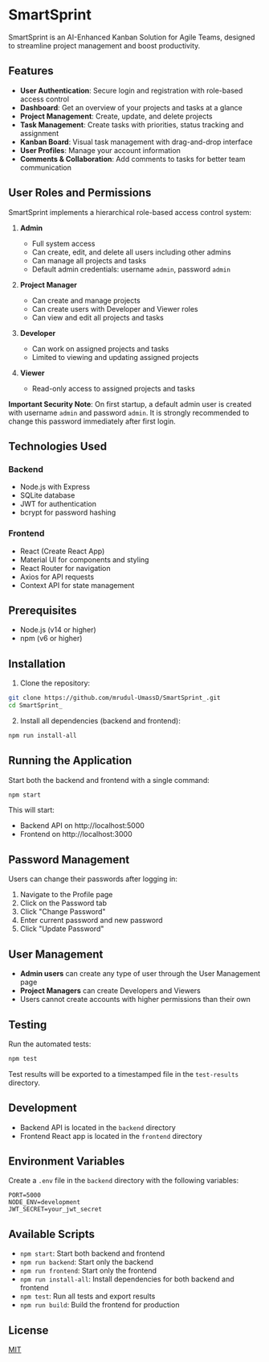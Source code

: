 # SmartSprint

SmartSprint is an AI-Enhanced Kanban Solution for Agile Teams, designed to streamline project management and boost productivity.

## Features

- **User Authentication**: Secure login and registration with role-based access control
- **Dashboard**: Get an overview of your projects and tasks at a glance
- **Project Management**: Create, update, and delete projects
- **Task Management**: Create tasks with priorities, status tracking and assignment
- **Kanban Board**: Visual task management with drag-and-drop interface
- **User Profiles**: Manage your account information
- **Comments & Collaboration**: Add comments to tasks for better team communication

## User Roles and Permissions

SmartSprint implements a hierarchical role-based access control system:

1. **Admin**
   - Full system access
   - Can create, edit, and delete all users including other admins
   - Can manage all projects and tasks
   - Default admin credentials: username `admin`, password `admin`

2. **Project Manager**
   - Can create and manage projects
   - Can create users with Developer and Viewer roles
   - Can view and edit all projects and tasks

3. **Developer**
   - Can work on assigned projects and tasks
   - Limited to viewing and updating assigned projects

4. **Viewer**
   - Read-only access to assigned projects and tasks

**Important Security Note**: On first startup, a default admin user is created with username `admin` and password `admin`. It is strongly recommended to change this password immediately after first login.

## Technologies Used

### Backend
- Node.js with Express
- SQLite database
- JWT for authentication
- bcrypt for password hashing

### Frontend
- React (Create React App)
- Material UI for components and styling
- React Router for navigation
- Axios for API requests
- Context API for state management

## Prerequisites

- Node.js (v14 or higher)
- npm (v6 or higher)

## Installation

1. Clone the repository:
```bash
git clone https://github.com/mrudul-UmassD/SmartSprint_.git
cd SmartSprint_
```

2. Install all dependencies (backend and frontend):
```bash
npm run install-all
```

## Running the Application

Start both the backend and frontend with a single command:

```bash
npm start
```

This will start:
- Backend API on http://localhost:5000
- Frontend on http://localhost:3000

## Password Management

Users can change their passwords after logging in:

1. Navigate to the Profile page
2. Click on the Password tab
3. Click "Change Password"
4. Enter current password and new password
5. Click "Update Password"

## User Management

- **Admin users** can create any type of user through the User Management page
- **Project Managers** can create Developers and Viewers
- Users cannot create accounts with higher permissions than their own

## Testing

Run the automated tests:

```bash
npm test
```

Test results will be exported to a timestamped file in the `test-results` directory.

## Development

- Backend API is located in the `backend` directory
- Frontend React app is located in the `frontend` directory

## Environment Variables

Create a `.env` file in the `backend` directory with the following variables:

```
PORT=5000
NODE_ENV=development
JWT_SECRET=your_jwt_secret
```

## Available Scripts

- `npm start`: Start both backend and frontend
- `npm run backend`: Start only the backend
- `npm run frontend`: Start only the frontend
- `npm run install-all`: Install dependencies for both backend and frontend
- `npm test`: Run all tests and export results
- `npm run build`: Build the frontend for production

## License

[MIT](LICENSE) 